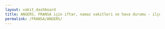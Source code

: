 ```yaml
---
layout: vakit_dashboard
title: ANGERS, FRANSA için iftar, namaz vakitleri ve hava durumu - ilçe/eyalet seç
permalink: /FRANSA/ANGERS/
---
```


<script type="text/javascript">
  var GLOBAL_COUNTRY = 'FRANSA';
  var GLOBAL_CITY = 'ANGERS';
  var GLOBAL_STATE = '';
  var lat = 72;
  var lon = 21;
</script>
